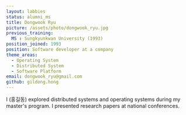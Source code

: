 ```yaml
---
layout: labbies
status: alumni_ms
title: Dongwook Ryu
picture: /assets/photo/dongwook_ryu.jpg
previous_training:
  MS : Sungkyunkwan University (1993)
position_joined: 1993
position: Software developer at a company
theme_areas:
  - Operating System
  - Distributed System
  - Software Platform
email: dongwook_ryu@gmail.com
github: gildong.hong
---
```


I (홍길동) explored distributed systems and operating systems during my master's program. I presented research papers at national conferences.